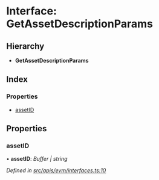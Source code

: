 # Interface: GetAssetDescriptionParams

## Hierarchy

- **GetAssetDescriptionParams**

## Index

### Properties

- [assetID](evm_interfaces.getassetdescriptionparams#assetid)

## Properties

### assetID

• **assetID**: _Buffer | string_

_Defined in [src/apis/evm/interfaces.ts:10](https://github.com/chain4travel/caminojs/blob/3883166/src/apis/evm/interfaces.ts#L10)_
